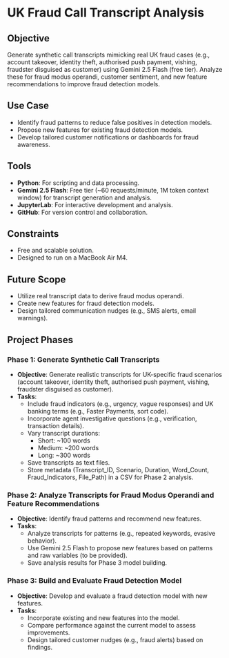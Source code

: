 # UK Fraud Call Transcript Analysis

## Objective
Generate synthetic call transcripts mimicking real UK fraud cases (e.g., account takeover, identity theft, authorised push payment, vishing, fraudster disguised as customer) 
using Gemini 2.5 Flash (free tier). Analyze these for fraud modus operandi, customer sentiment, and new feature recommendations to improve fraud detection models.

## Use Case
- Identify fraud patterns to reduce false positives in detection models.
- Propose new features for existing fraud detection models.
- Develop tailored customer notifications or dashboards for fraud awareness.

## Tools
- **Python**: For scripting and data processing.
- **Gemini 2.5 Flash**: Free tier (~60 requests/minute, 1M token context window) for transcript generation and analysis.
- **JupyterLab**: For interactive development and analysis.
- **GitHub**: For version control and collaboration.

## Constraints
- Free and scalable solution.
- Designed to run on a MacBook Air M4.

## Future Scope
- Utilize real transcript data to derive fraud modus operandi.
- Create new features for fraud detection models.
- Design tailored communication nudges (e.g., SMS alerts, email warnings).

## Project Phases

### Phase 1: Generate Synthetic Call Transcripts
- **Objective**: Generate realistic transcripts for UK-specific fraud scenarios (account takeover, identity theft, authorised push payment, vishing, fraudster disguised as customer).
- **Tasks**:
  - Include fraud indicators (e.g., urgency, vague responses) and UK banking terms (e.g., Faster Payments, sort code).
  - Incorporate agent investigative questions (e.g., verification, transaction details).
  - Vary transcript durations:
    - Short: ~100 words
    - Medium: ~200 words
    - Long: ~300 words
  - Save transcripts as text files.
  - Store metadata (Transcript_ID, Scenario, Duration, Word_Count, Fraud_Indicators, File_Path) in a CSV for Phase 2 analysis.

### Phase 2: Analyze Transcripts for Fraud Modus Operandi and Feature Recommendations
- **Objective**: Identify fraud patterns and recommend new features.
- **Tasks**:
  - Analyze transcripts for patterns (e.g., repeated keywords, evasive behavior).
  - Use Gemini 2.5 Flash to propose new features based on patterns and raw variables (to be provided).
  - Save analysis results for Phase 3 model building.

### Phase 3: Build and Evaluate Fraud Detection Model
- **Objective**: Develop and evaluate a fraud detection model with new features.
- **Tasks**:
  - Incorporate existing and new features into the model.
  - Compare performance against the current model to assess improvements.
  - Design tailored customer nudges (e.g., fraud alerts) based on findings.
